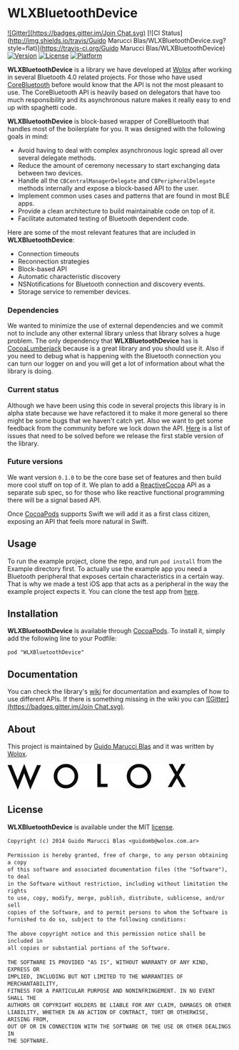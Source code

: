 # WLXBluetoothDevice

[![Gitter](https://badges.gitter.im/Join Chat.svg)](https://gitter.im/Wolox/WLXBluetoothDevice?utm_source=badge&utm_medium=badge&utm_campaign=pr-badge&utm_content=badge)
[![CI Status](http://img.shields.io/travis/Guido Marucci Blas/WLXBluetoothDevice.svg?style=flat)](https://travis-ci.org/Guido Marucci Blas/WLXBluetoothDevice)
[![Version](https://img.shields.io/cocoapods/v/WLXBluetoothDevice.svg?style=flat)](http://cocoadocs.org/docsets/WLXBluetoothDevice)
[![License](https://img.shields.io/cocoapods/l/WLXBluetoothDevice.svg?style=flat)](http://cocoadocs.org/docsets/WLXBluetoothDevice)
[![Platform](https://img.shields.io/cocoapods/p/WLXBluetoothDevice.svg?style=flat)](http://cocoadocs.org/docsets/WLXBluetoothDevice)

**WLXBluetoothDevice** is a library we have developed at [Wolox](http://www.wolox.com.ar)
after working in several Bluetooth 4.0 related projects. For those who have used
[CoreBluetooth](https://developer.apple.com/library/ios/documentation/NetworkingInternetWeb/Conceptual/CoreBluetooth_concepts/AboutCoreBluetooth/Introduction.html)
before would know that the API is not the most pleasant to use. The CoreBluetooth API
is heavily based on delegators that have too much responsibility and its
asynchronous nature makes it really easy to end up with spaghetti code.

**WLXBluetoothDevice** is block-based wrapper of CoreBluetooth that handles most of the
boilerplate for you. It was designed with the following goals in mind:

  * Avoid having to deal with complex asynchronous logic spread all over
  several delegate methods.
  * Reduce the amount of ceremony necessary to start exchanging
  data between two devices.
  * Handle all the `CBCentralManagerDelegate` and `CBPeripheralDelegate` methods internally and
  expose a block-based API to the user.
  * Implement common uses cases and patterns that are found in most BLE apps.
  * Provide a clean architecture to build maintainable code on top of it.
  * Facilitate automated testing of Bluetooth dependent code.

Here are some of the most relevant features that are included in **WLXBluetoothDevice**:

  * Connection timeouts
  * Reconnection strategies
  * Block-based API
  * Automatic characteristic discovery
  * NSNotifications for Bluetooth connection and discovery events.
  * Storage service to remember devices.

### Dependencies

We wanted to minimize the use of external dependencies and we commit not to
include any other external library unless that library solves a huge problem.
The only dependency that **WLXBluetoothDevice** has is
[CocoaLumberjack](https://github.com/CocoaLumberjack/CocoaLumberjack) because
is a great library and you should use it. Also if you need to debug what
is happening with the Bluetooth connection you can turn our logger on and you
will get a lot of information about what the library is doing.

### Current status

Although we have been using this code in several projects this library
is in alpha state because we have refactored it to make it more general
so there might be some bugs that we haven't catch yet. Also we want to get
some feedback from the community before we lock down the API.
[Here](https://github.com/Wolox/WLXBluetoothDevice/issues?q=is%3Aopen+is%3Aissue+milestone%3Av0.1.0)
is a list of issues that need to be solved before we release the first
stable version of the library.

### Future versions

We want version `0.1.0` to be the core base set of features and then build
more cool stuff on top of it. We plan to add a [ReactiveCocoa](https://github.com/ReactiveCocoa/ReactiveCocoa)
API as a separate sub spec, so for those who like reactive functional programming there
will be a signal based API.

Once [CocoaPods](http://cocoapods.org/) supports Swift we will add it as a
first class citizen, exposing an API that feels more natural in Swift.

## Usage

To run the example project, clone the repo, and run `pod install` from the Example directory first.
To actually use the example app you need a Bluetooth peripheral that exposes certain
characteristics in a certain way. That is why we made a test iOS app that acts as
a peripheral in the way the example project expects it. You can clone the test
app from [here](https://github.com/Wolox/WLXBluetoothDeviceMockPeripheral).

## Installation

**WLXBluetoothDevice** is available through [CocoaPods](http://cocoapods.org). To install
it, simply add the following line to your Podfile:

    pod "WLXBluetoothDevice"

## Documentation

You can check the library's [wiki](https://github.com/Wolox/WLXBluetoothDevice/wiki)
for documentation and examples of how to use different APIs. If there is
something missing in the wiki you can [![Gitter](https://badges.gitter.im/Join Chat.svg)](https://gitter.im/Wolox/WLXBluetoothDevice?utm_source=badge&utm_medium=badge&utm_campaign=pr-badge&utm_content=badge).


## About ##

This project is maintained by [Guido Marucci Blas](https://github.com/guidomb) and it was written by [Wolox](http://www.wolox.com.ar).

![Wolox](https://raw.githubusercontent.com/Wolox/press-kit/master/logos/logo_banner.png)

## License

**WLXBluetoothDevice** is available under the MIT [license](https://raw.githubusercontent.com/Wolox/WLXBluetoothDevice/master/LICENSE).

    Copyright (c) 2014 Guido Marucci Blas <guidomb@wolox.com.ar>

    Permission is hereby granted, free of charge, to any person obtaining a copy
    of this software and associated documentation files (the "Software"), to deal
    in the Software without restriction, including without limitation the rights
    to use, copy, modify, merge, publish, distribute, sublicense, and/or sell
    copies of the Software, and to permit persons to whom the Software is
    furnished to do so, subject to the following conditions:

    The above copyright notice and this permission notice shall be included in
    all copies or substantial portions of the Software.

    THE SOFTWARE IS PROVIDED "AS IS", WITHOUT WARRANTY OF ANY KIND, EXPRESS OR
    IMPLIED, INCLUDING BUT NOT LIMITED TO THE WARRANTIES OF MERCHANTABILITY,
    FITNESS FOR A PARTICULAR PURPOSE AND NONINFRINGEMENT. IN NO EVENT SHALL THE
    AUTHORS OR COPYRIGHT HOLDERS BE LIABLE FOR ANY CLAIM, DAMAGES OR OTHER
    LIABILITY, WHETHER IN AN ACTION OF CONTRACT, TORT OR OTHERWISE, ARISING FROM,
    OUT OF OR IN CONNECTION WITH THE SOFTWARE OR THE USE OR OTHER DEALINGS IN
    THE SOFTWARE.
